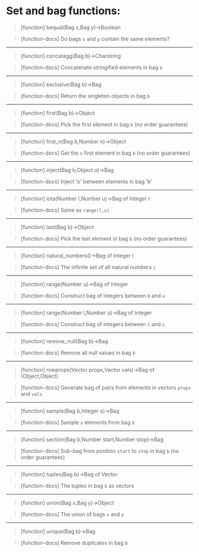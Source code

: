 # Set and bag functions:

> [function]
> bequal(Bag x,Bag y)->Boolean

> [function-docs]
> Do bags `x` and `y` contain the same elements? 



___

> [function]
> concatagg(Bag b)->Charstring

> [function-docs]
> Concatenate stringified elements in bag `b` 



___

> [function]
> exclusive(Bag b)->Bag

> [function-docs]
> Return the singleton objects in bag `b` 



___

> [function]
> first(Bag b)->Object

> [function-docs]
> Pick the first element in bag `b` (no order guarantees) 



___

> [function]
> first_n(Bag b,Number n)->Object

> [function-docs]
> Get the `n` first element in bag `b` (no order guarantees) 



___

> [function]
> inject(Bag b,Object o)->Bag

> [function-docs]
> Inject 'o' between elements in bag 'b' 



___

> [function]
> iota(Number l,Number u)->Bag of Integer r

> [function-docs]
> Same as `range(l,u)` 



___

> [function]
> last(Bag b)->Object

> [function-docs]
> Pick the last element in bag `b` (no order guarantees) 



___

> [function]
> natural_numbers()->Bag of Integer i

> [function-docs]
> The infinite set of all natural numbers `i` 



___

> [function]
> range(Number u)->Bag of Integer

> [function-docs]
> Construct bag of integers between `0` and `u` 



___

> [function]
> range(Number l,Number u)->Bag of Integer

> [function-docs]
> Construct bag of integers between `l` and `u` 



___

> [function]
> remove_null(Bag b)->Bag

> [function-docs]
> Remove all null values in bag `b` 



___

> [function]
> rowprops(Vector props,Vector vals)->Bag of (Object,Object)

> [function-docs]
> Generate bag of pairs from elements in vectors `props` and `vals` 



___

> [function]
> sample(Bag b,Integer s)->Bag

> [function-docs]
> Sample `s` elements from bag `b` 



___

> [function]
> section(Bag b,Number start,Number stop)->Bag

> [function-docs]
> Sub-bag from position `start` to `stop` in bag `b` (no order guarantees) 



___

> [function]
> tuples(Bag b)->Bag of Vector

> [function-docs]
> The tuples in bag `b` as vectors 



___

> [function]
> union(Bag x,Bag y)->Object

> [function-docs]
> The union of bags `x` and `y` 



___

> [function]
> unique(Bag b)->Bag

> [function-docs]
> Remove duplicates in bag `b` 


